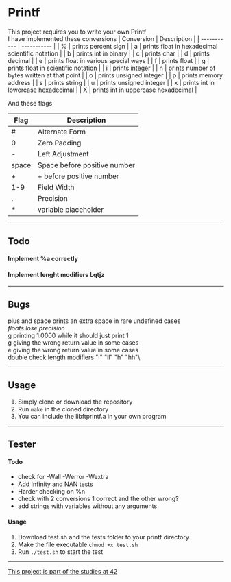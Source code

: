 # Printf
This project requires you to write your own Printf\
I have implemented these conversions
| Conversion | Description |
| ----------- | ----------- |
| % | prints percent sign |
| a | prints float in hexadecimal scientific notation |
| b | prints int in binary |
| c | prints char |
| d | prints decimal |
| e | prints float in various special ways |
| f | prints float |
| g | prints float in scientific notation |
| i | prints integer |
| n | prints number of bytes written at that point |
| o | prints unsigned integer |
| p | prints memory address |
| s | prints string |
| u | prints unsigned integer |
| x | prints int in lowercase hexadecimal |
| X | prints int in uppercase hexadecimal |

And these flags

| Flag | Description |
| -- | --- |
| # | Alternate Form |
| 0 | Zero Padding |
| - | Left Adjustment |
| space | Space before positive number |
| + | + before positive number |
| 1-9 | Field Width |
| . | Precision |
| * | variable placeholder |

---
## Todo
#### Implement %a correctly
#### Implement lenght modifiers Lqtjz

---
## Bugs
plus and space prints an extra space in rare undefined cases\
*floats lose precision*\
g printing 1.0000 while it should just print 1\
g giving the wrong return value in some cases\
e giving the wrong return value in some cases\
double check length modifiers "l" "ll" "h" "hh"\

---
## Usage
1. Simply clone or download the repository
2. Run `make` in the cloned directory
3. You can include the libftprintf.a in your own program

---
## Tester
#### Todo
- check for -Wall -Werror -Wextra
- Add Infinity and NAN tests
- Harder checking on %n
- check with 2 conversions 1 correct and the other wrong?
- add strings with variables without any arguments

#### Usage
1. Download test.sh and the tests folder to your printf directory
2. Make the file executable `chmod +x test.sh`
3. Run `./test.sh` to start the test

---
[This project is part of the studies at 42](https://42.fr/en/homepage/)
